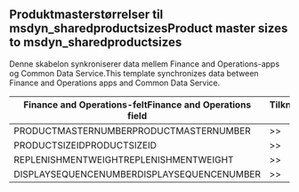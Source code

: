## <a name="product-master-sizes-to-msdyn_sharedproductsizes"></a><span data-ttu-id="5f562-101">Produktmasterstørrelser til msdyn_sharedproductsizes</span><span class="sxs-lookup"><span data-stu-id="5f562-101">Product master sizes to msdyn_sharedproductsizes</span></span>

<span data-ttu-id="5f562-102">Denne skabelon synkroniserer data mellem Finance and Operations-apps og Common Data Service.</span><span class="sxs-lookup"><span data-stu-id="5f562-102">This template synchronizes data between Finance and Operations apps and Common Data Service.</span></span>

<span data-ttu-id="5f562-103">Finance and Operations-felt</span><span class="sxs-lookup"><span data-stu-id="5f562-103">Finance and Operations field</span></span> | <span data-ttu-id="5f562-104">Tilknytningstype</span><span class="sxs-lookup"><span data-stu-id="5f562-104">Map type</span></span> | <span data-ttu-id="5f562-105">Andet Dynamics 365-felt</span><span class="sxs-lookup"><span data-stu-id="5f562-105">Other Dynamics 365 field</span></span> | <span data-ttu-id="5f562-106">Standardværdi</span><span class="sxs-lookup"><span data-stu-id="5f562-106">Default value</span></span>
---|---|---|---
<span data-ttu-id="5f562-107">PRODUCTMASTERNUMBER</span><span class="sxs-lookup"><span data-stu-id="5f562-107">PRODUCTMASTERNUMBER</span></span> | >> | <span data-ttu-id="5f562-108">msdyn_globalproduct.msdyn_productnumber</span><span class="sxs-lookup"><span data-stu-id="5f562-108">msdyn_globalproduct.msdyn_productnumber</span></span> | 
<span data-ttu-id="5f562-109">PRODUCTSIZEID</span><span class="sxs-lookup"><span data-stu-id="5f562-109">PRODUCTSIZEID</span></span> | >> | <span data-ttu-id="5f562-110">msdyn_productsize.msdyn_productsize</span><span class="sxs-lookup"><span data-stu-id="5f562-110">msdyn_productsize.msdyn_productsize</span></span> | 
<span data-ttu-id="5f562-111">REPLENISHMENTWEIGHT</span><span class="sxs-lookup"><span data-stu-id="5f562-111">REPLENISHMENTWEIGHT</span></span> | >> | <span data-ttu-id="5f562-112">msdyn_replenishmentweight</span><span class="sxs-lookup"><span data-stu-id="5f562-112">msdyn_replenishmentweight</span></span> | 
<span data-ttu-id="5f562-113">DISPLAYSEQUENCENUMBER</span><span class="sxs-lookup"><span data-stu-id="5f562-113">DISPLAYSEQUENCENUMBER</span></span> | >> | <span data-ttu-id="5f562-114">msdyn_displaysequencenumber</span><span class="sxs-lookup"><span data-stu-id="5f562-114">msdyn_displaysequencenumber</span></span> | 
